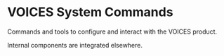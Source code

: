 # VOICES System Commands

Commands and tools to configure and interact with the VOICES product.

Internal components are integrated elsewhere.
